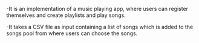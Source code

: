 -It is an implementation of a music playing app, where users can register themselves and create playlists and play songs.

-It takes a CSV file as input containing a list of songs which is added to the songs pool from  where users can choose the songs.
